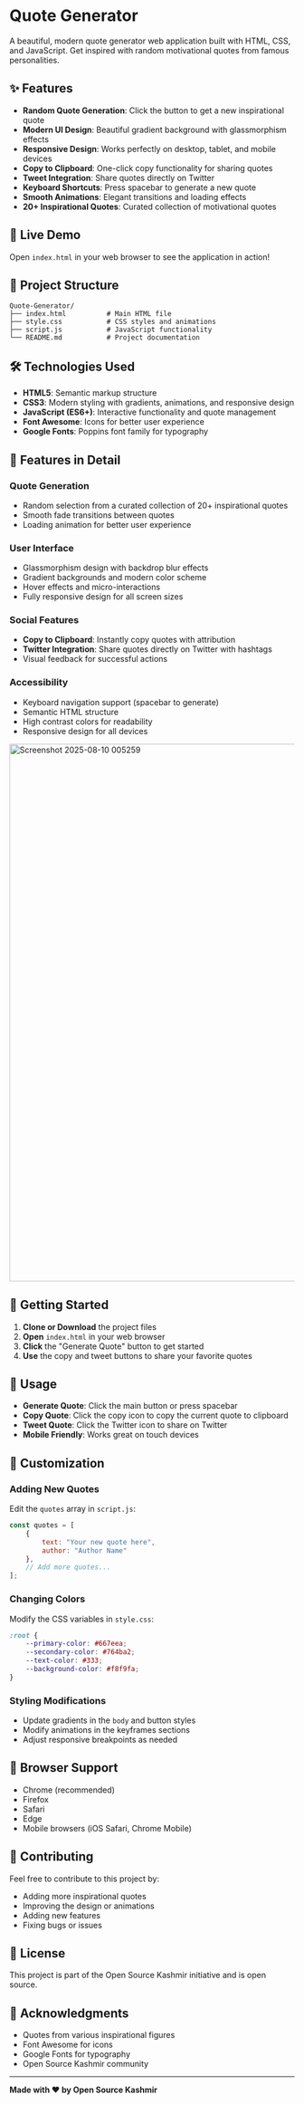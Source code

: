# Quote Generator

A beautiful, modern quote generator web application built with HTML, CSS, and JavaScript. Get inspired with random motivational quotes from famous personalities.

## ✨ Features

- **Random Quote Generation**: Click the button to get a new inspirational quote
- **Modern UI Design**: Beautiful gradient background with glassmorphism effects
- **Responsive Design**: Works perfectly on desktop, tablet, and mobile devices
- **Copy to Clipboard**: One-click copy functionality for sharing quotes
- **Tweet Integration**: Share quotes directly on Twitter
- **Keyboard Shortcuts**: Press spacebar to generate a new quote
- **Smooth Animations**: Elegant transitions and loading effects
- **20+ Inspirational Quotes**: Curated collection of motivational quotes

## 🚀 Live Demo

Open `index.html` in your web browser to see the application in action!

## 📁 Project Structure

```
Quote-Generator/
├── index.html          # Main HTML file
├── style.css           # CSS styles and animations
├── script.js           # JavaScript functionality
└── README.md           # Project documentation
```

## 🛠️ Technologies Used

- **HTML5**: Semantic markup structure
- **CSS3**: Modern styling with gradients, animations, and responsive design
- **JavaScript (ES6+)**: Interactive functionality and quote management
- **Font Awesome**: Icons for better user experience
- **Google Fonts**: Poppins font family for typography

## 🎨 Features in Detail

### Quote Generation
- Random selection from a curated collection of 20+ inspirational quotes
- Smooth fade transitions between quotes
- Loading animation for better user experience

### User Interface
- Glassmorphism design with backdrop blur effects
- Gradient backgrounds and modern color scheme
- Hover effects and micro-interactions
- Fully responsive design for all screen sizes

### Social Features
- **Copy to Clipboard**: Instantly copy quotes with attribution
- **Twitter Integration**: Share quotes directly on Twitter with hashtags
- Visual feedback for successful actions

### Accessibility
- Keyboard navigation support (spacebar to generate)
- Semantic HTML structure
- High contrast colors for readability
- Responsive design for all devices


<img width="1919" height="950" alt="Screenshot 2025-08-10 005259" src="https://github.com/user-attachments/assets/dc24fdef-5911-41ce-bc83-161c720af2b0" />


## 🚀 Getting Started

1. **Clone or Download** the project files
2. **Open** `index.html` in your web browser
3. **Click** the "Generate Quote" button to get started
4. **Use** the copy and tweet buttons to share your favorite quotes

## 🎯 Usage

- **Generate Quote**: Click the main button or press spacebar
- **Copy Quote**: Click the copy icon to copy the current quote to clipboard
- **Tweet Quote**: Click the Twitter icon to share on Twitter
- **Mobile Friendly**: Works great on touch devices

## 🎨 Customization

### Adding New Quotes
Edit the `quotes` array in `script.js`:

```javascript
const quotes = [
    {
        text: "Your new quote here",
        author: "Author Name"
    },
    // Add more quotes...
];
```

### Changing Colors
Modify the CSS variables in `style.css`:

```css
:root {
    --primary-color: #667eea;
    --secondary-color: #764ba2;
    --text-color: #333;
    --background-color: #f8f9fa;
}
```

### Styling Modifications
- Update gradients in the `body` and button styles
- Modify animations in the keyframes sections
- Adjust responsive breakpoints as needed

## 📱 Browser Support

- Chrome (recommended)
- Firefox
- Safari
- Edge
- Mobile browsers (iOS Safari, Chrome Mobile)

## 🤝 Contributing

Feel free to contribute to this project by:
- Adding more inspirational quotes
- Improving the design or animations
- Adding new features
- Fixing bugs or issues

## 📄 License

This project is part of the Open Source Kashmir initiative and is open source.

## 🙏 Acknowledgments

- Quotes from various inspirational figures
- Font Awesome for icons
- Google Fonts for typography
- Open Source Kashmir community

---

**Made with ❤️ by Open Source Kashmir**
